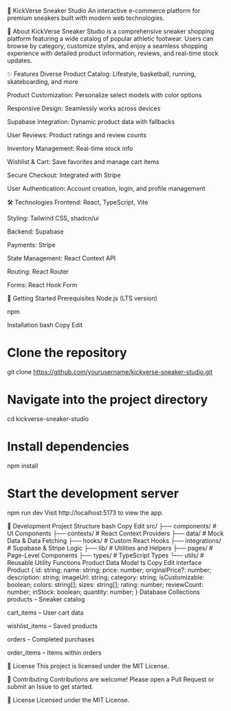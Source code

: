 👟 KickVerse Sneaker Studio
An interactive e-commerce platform for premium sneakers built with modern web technologies.


📖 About
KickVerse Sneaker Studio is a comprehensive sneaker shopping platform featuring a wide catalog of popular athletic footwear. Users can browse by category, customize styles, and enjoy a seamless shopping experience with detailed product information, reviews, and real-time stock updates.

✨ Features
Diverse Product Catalog: Lifestyle, basketball, running, skateboarding, and more

Product Customization: Personalize select models with color options

Responsive Design: Seamlessly works across devices

Supabase Integration: Dynamic product data with fallbacks

User Reviews: Product ratings and review counts

Inventory Management: Real-time stock info

Wishlist & Cart: Save favorites and manage cart items

Secure Checkout: Integrated with Stripe

User Authentication: Account creation, login, and profile management

🛠️ Technologies
Frontend: React, TypeScript, Vite

Styling: Tailwind CSS, shadcn/ui

Backend: Supabase

Payments: Stripe

State Management: React Context API

Routing: React Router

Forms: React Hook Form

🧰 Getting Started
Prerequisites
Node.js (LTS version)

npm

Installation
bash
Copy
Edit
# Clone the repository
git clone https://github.com/yourusername/kickverse-sneaker-studio.git

# Navigate into the project directory
cd kickverse-sneaker-studio

# Install dependencies
npm install

# Start the development server
npm run dev
Visit http://localhost:5173 to view the app.

🧪 Development
Project Structure
bash
Copy
Edit
src/
├── components/       # UI Components
├── contexts/         # React Context Providers
├── data/             # Mock Data & Data Fetching
├── hooks/            # Custom React Hooks
├── integrations/     # Supabase & Stripe Logic
├── lib/              # Utilities and Helpers
├── pages/            # Page-Level Components
├── types/            # TypeScript Types
└── utils/            # Reusable Utility Functions
Product Data Model
ts
Copy
Edit
interface Product {
  id: string;
  name: string;
  price: number;
  originalPrice?: number;
  description: string;
  imageUrl: string;
  category: string;
  isCustomizable: boolean;
  colors: string[];
  sizes: string[];
  rating: number;
  reviewCount: number;
  inStock: boolean;
  quantity: number;
}
Database Collections
products – Sneaker catalog

cart_items – User cart data

wishlist_items – Saved products

orders – Completed purchases

order_items – Items within orders

📄 License
This project is licensed under the MIT License.

🤝 Contributing
Contributions are welcome! Please open a Pull Request or submit an Issue to get started.

📄 License
Licensed under the MIT License.
